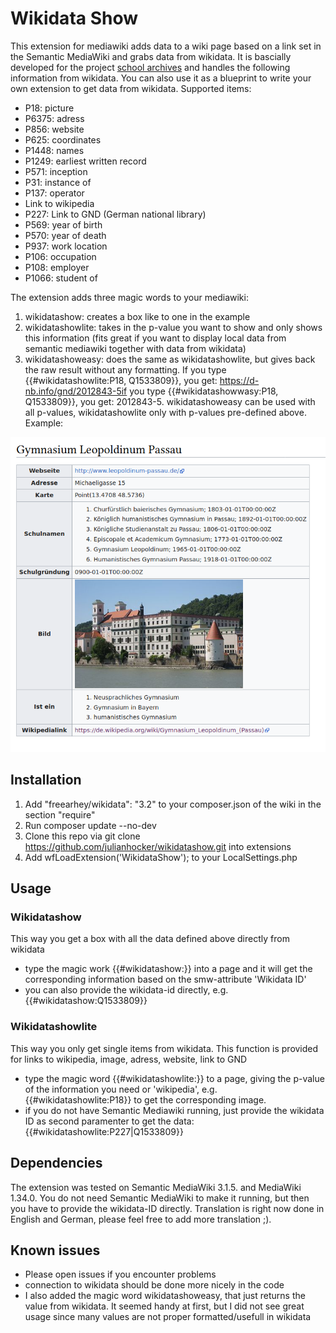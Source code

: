 # Wikidata Show
This extension for mediawiki adds data to a wiki page based on a link set in the Semantic MediaWiki and grabs data from wikidata. It is bascially developed for the project [school archives](https://schularchive.bbf.dipf.de) and handles the following information from wikidata. You can also use it as a blueprint to write your own extension to get data from wikidata. Supported items:
* P18: picture 
* P6375: adress
* P856: website
* P625: coordinates
* P1448: names
* P1249: earliest written record
* P571: inception
* P31: instance of
* P137: operator
* Link to wikipedia
* P227: Link to GND (German national library)
* P569: year of birth
* P570: year of death
* P937: work location
* P106: occupation
* P108: employer
* P1066: student of

The extension adds three magic words to your mediawiki:
1. wikidatashow: creates a box like to one in the example
1. wikidatashowlite: takes in the p-value you want to show and only shows this information (fits great if you want to display local data from semantic mediawiki together with data from wikidata)
1. wikidatashoweasy: does the same as wikidatashowlite, but gives back the raw result without any formatting. If you type {{#wikidatashowlite:P18, Q1533809}}, you get: https://d-nb.info/gnd/2012843-5if you type {{#wikidatashowwasy:P18, Q1533809}}, you get: 2012843-5. wikidatashoweasy can be used with all p-values, wikidatashowlite only with p-values pre-defined above.
Example:

![alt text](https://raw.githubusercontent.com/julianhocker/wikidatashow/master/example.png "Example of extension")

## Installation
1. Add "freearhey/wikidata": "3.2" to your composer.json of the wiki in the section "require"
2. Run composer update --no-dev
3. Clone this repo via git clone https://github.com/julianhocker/wikidatashow.git into extensions 
4. Add wfLoadExtension('WikidataShow'); to your LocalSettings.php

## Usage
### Wikidatashow
This way you get a box with all the data defined above directly from wikidata
* type the magic work {{#wikidatashow:}} into a page and it will get the corresponding information based on the smw-attribute 'Wikidata ID'
* you can also provide the wikidata-id directly, e.g. {{#wikidatashow:Q1533809}}

### Wikidatashowlite
This way you only get single items from wikidata. This function is provided for links to wikipedia, image, adress, website, link to GND
* type the magic word {{#wikidatashowlite:}} to a page, giving the p-value of the information you need or 'wikipedia', e.g. {{#wikidatashowlite:P18}} to get the corresponding image. 
* if you do not have Semantic Mediawiki running, just provide the wikidata ID as second paramenter to get the data: 
{{#wikidatashowlite:P227|Q1533809}}

## Dependencies
The extension was tested on Semantic MediaWiki 3.1.5. and MediaWiki 1.34.0. You do not need Semantic MediaWiki to make it running, but then you have to provide the wikidata-ID directly.  Translation is right now done in English and German, please feel free to add more translation ;). 

## Known issues 
* Please open issues if you encounter problems 
* connection to wikidata should be done more nicely in the code
* I also added the magic word wikidatashoweasy, that just returns the value from wikidata. It seemed handy at first, but I did not see great usage since many values are not proper formatted/usefull in wikidata